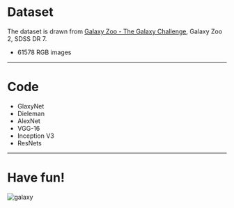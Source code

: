# Dataset
The dataset is drawn from [Galaxy Zoo - The Galaxy Challenge](https://www.kaggle.com/c/galaxy-zoo-the-galaxy-challenge), Galaxy Zoo 2, SDSS DR 7.
* 61578 RGB images





***
# Code
* GlaxyNet
* Dieleman
* AlexNet
* VGG-16
* Inception V3
* ResNets



***
# Have fun!
![galaxy](https://i.loli.net/2018/02/06/5a795150ce946.jpg)
